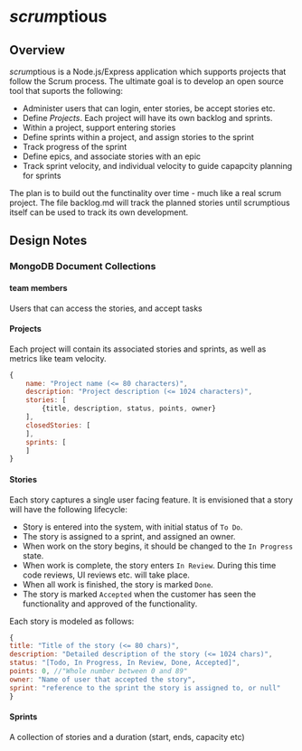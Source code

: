 *scrum*ptious
===========

## Overview
*scrum*ptious is a Node.js/Express application which supports projects that follow the Scrum process. The ultimate goal is to develop an open source tool that suports the following:

* Administer users that can login, enter stories, be accept stories etc.
* Define *Projects*. Each project will have its own backlog and sprints.
* Within a project, support entering stories
* Define sprints within a project, and assign stories to the sprint
* Track progress of the sprint
* Define epics, and associate stories with an epic
* Track sprint velocity, and individual velocity to guide capapcity planning for sprints

The plan is to build out the functinality over time - much like a real scrum project. The file backlog.md will track the planned stories until scrumptious itself can be used to track its own development.

## Design Notes

### MongoDB Document Collections

#### team members
Users that can access the stories, and accept tasks

#### Projects
Each project will contain its associated stories and sprints, as well as metrics like team velocity.

```javascript
{ 
    name: "Project name (<= 80 characters)",
    description: "Project description (<= 1024 characters)",
    stories: [
        {title, description, status, points, owner}
    ],
    closedStories: [
    ],
    sprints: [
    ]
}
```

#### Stories
Each story captures a single user facing feature. It is envisioned that a story will have the following lifecycle:

* Story is entered into the system, with initial status of `To Do`.
* The story is assigned to a sprint, and assigned an owner.
* When work on the story begins, it should be changed to the `In Progress` state.
* When work is complete, the story enters `In Review`. During this time code reviews, UI reviews etc. will take place.
* When all work is finished, the story is marked `Done`.
* The story is marked `Accepted` when the customer has seen the functionality and approved of the functionality.

Each story is modeled as follows:

```javascript
{
title: "Title of the story (<= 80 chars)",
description: "Detailed description of the story (<= 1024 chars)",
status: "[Todo, In Progress, In Review, Done, Accepted]",
points: 0, //"Whole number between 0 and 89"
owner: "Name of user that accepted the story",
sprint: "reference to the sprint the story is assigned to, or null"
}
```

#### Sprints
A collection of stories and a duration (start, ends, capacity etc)


